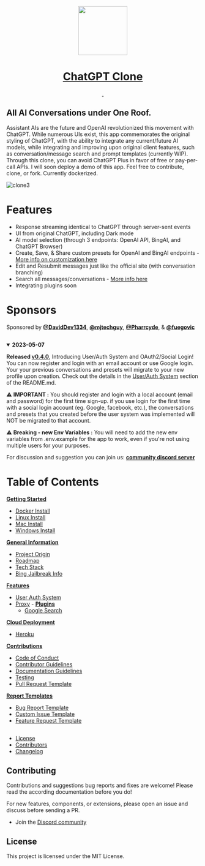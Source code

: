 ﻿
<p align="center">
  <a href="https://discord.gg/NGaa9RPCft">
    <picture>
      <source media="(prefers-color-scheme: dark)" srcset="https://user-images.githubusercontent.com/110412045/228325485-9d3e618f-a980-44fe-89e9-d6d39164680e.png">
      <img src="https://user-images.githubusercontent.com/110412045/228325485-9d3e618f-a980-44fe-89e9-d6d39164680e.png" height="128">
    </picture>
    <h1 align="center">ChatGPT Clone</h1>
  </a>
</p>

<p align="center">
  <a aria-label="Join the community on Discord" href="https://discord.gg/NGaa9RPCft">
    <img alt="" src="https://img.shields.io/badge/Join%20the%20community-blueviolet.svg?style=for-the-badge&logo=DISCORD&labelColor=000000&logoWidth=20">
  </a>
  <a aria-label="Sponsors" href="#sponsors">
    <img alt="" src="https://img.shields.io/badge/SPONSORS-brightgreen.svg?style=for-the-badge&labelColor=000000&logoWidth=20">
  </a>
</p>

## All AI Conversations under One Roof. ##
  Assistant AIs are the future and OpenAI revolutionized this movement with ChatGPT. While numerous UIs exist, this app commemorates the original styling of ChatGPT, with the ability to integrate any current/future AI models, while integrating and improving upon original client features, such as conversation/message search and prompt templates (currently WIP). Through this clone, you can avoid ChatGPT Plus in favor of free or pay-per-call APIs. I will soon deploy a demo of this app. Feel free to contribute, clone, or fork. Currently dockerized.
  
  ![clone3](https://user-images.githubusercontent.com/110412045/230538752-9b99dc6e-cd02-483a-bff0-6c6e780fa7ae.gif)

# Features

- Response streaming identical to ChatGPT through server-sent events
- UI from original ChatGPT, including Dark mode
- AI model selection (through 3 endpoints: OpenAI API, BingAI, and ChatGPT Browser)
- Create, Save, & Share custom presets for OpenAI and BingAI endpoints - [More info on customization here](https://github.com/danny-avila/chatgpt-clone/releases/tag/v0.3.0)
- Edit and Resubmit messages just like the official site (with conversation branching)
- Search all messages/conversations - [More info here](https://github.com/danny-avila/chatgpt-clone/releases/tag/v0.1.0)
- Integrating plugins soon

##
# Sponsors

  Sponsored by <a href="https://github.com/DavidDev1334"><b>@DavidDev1334</b></a>, <a href="https://github.com/mjtechguy"><b>@mjtechguy</b></a>, <a href="https://github.com/Pharrcyde"><b>@Pharrcyde</b></a>, & <a href="https://github.com/fuegovic"><b>@fuegovic</b></a>

##

<details open>
<summary><strong>2023-05-07</strong></summary>

**Released [v0.4.0](https://github.com/danny-avila/chatgpt-clone/releases/tag/v0.4.0)**, Introducing User/Auth System and OAuth2/Social Login! You can now register and login with an email account or use Google login. Your your previous conversations and presets will migrate to your new profile upon creation. Check out the details in the [User/Auth System](documents/features/user_auth_system.md) section of the README.md.
 
⚠️ **IMPORTANT :** You should register and login with a local account (email and password) for the first time sign-up. if you use login for the first time with a social login account (eg. Google, facebook, etc.), the conversations and presets that you created before the user system was implemented will NOT be migrated to that account.

⚠️ **Breaking - new Env Variables :** You will need to add the new env variables from .env.example for the app to work, even if you're not using multiple users for your purposes.

For discussion and suggestion you can join us: **[community discord server](https://discord.gg/NGaa9RPCft)**
</details>

##

# Table of Contents

  **[Getting Started](/documents/install/)**
   - [Docker Install](/documents/install/docker_install.md)
   - [Linux Install](documentats/install/linux_install.md)
   - [Mac Install](documentats/install/mac_install.md)
   - [Windows Install](documentats/install/windows_install.md)

**[General Information](documents/general_info/)**
   - [Project Origin](documentats/general_info/project_origin.md)
   - [Roadmap](documentats/general_info/roadmap.md)
   - [Tech Stack](documents/general_info/tech_stack.md)
   - [Bing Jailbreak Info](documents/general_info/docs/bing_jailbreak_info.md)
 
 **[Features](documents/features/)**
   - [User Auth System](documents/features/user_auth_system.md)
   - [Proxy](documents/features/proxy.md)
	- **[Plugins](documents/features/plugins/)**
	   - [Google Search](documents/features/google_search.md)

 **[Cloud Deployment](documents/deployment/)**
 - [Heroku](documents/deployment/heroku.md)

**[Contributions](documents/contributions/)**
 - [Code of Conduct](documents/contributions/code_of_conduct.md)
 - [Contributor Guidelines](documents/contributions/contributor_guidelines.md)
 - [Documentation Guidelines](documents/contributions/contributor_guidelines.md)
 - [Testing](documents/contributions/testing.md)
 - [Pull Request Template](documents/contributions/pull_request_template.md)

**[Report Templates](documents/report_templates)**
 - [Bug Report Template](documents/report_templates/code_of_conduct.md)
 - [Custom Issue Template](documents/report_templates/contributor_guidelines.md)
 - [Feature Request Template](documents/report_templates/contributor_guidelines.md)

## 
  
 - [License](LICENSE.md)
 - [Contributors](CONTRIBUTORS.md)
 - [Changelog](CHANGELOG.md)


## Contributing

Contributions and suggestions bug reports and fixes are welcome!
Please read the according documentation before you do!

For new features, components, or extensions, please open an issue and discuss before sending a PR. 

- Join the [Discord community](https://discord.gg/NGaa9RPCft)

## License
This project is licensed under the MIT License.
##

